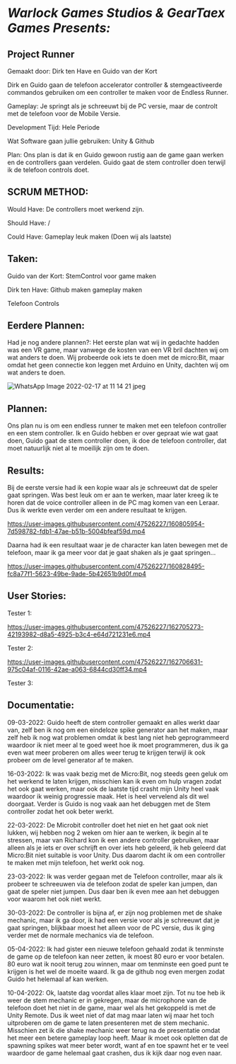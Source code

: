 #                                          ***Warlock Games Studios & GearTaex Games Presents:***
##                                                         **Project Runner**

Gemaakt door: Dirk ten Have en Guido van der Kort



Dirk en Guido gaan de telefoon accelerator controller & stemgeactiveerde commandos gebruiken om een controller te maken voor de Endless Runner.

Gameplay: 
Je springt als je schreeuwt bij de PC versie, maar de controlt met de telefoon voor de Mobile Versie.

Development Tijd: 
Hele Periode

Wat Software gaan jullie gebruiken:
Unity & Github

Plan:
Ons plan is dat ik en Guido gewoon rustig aan de game gaan werken en de controllers gaan verdelen. Guido gaat de stem controller doen terwijl ik de telefoon
controls doet.

## SCRUM METHOD:
Would Have:
De controllers moet werkend zijn.

Should Have: 
/

Could Have: 
Gameplay leuk maken (Doen wij als laatste)

## Taken: 

Guido van der Kort: 
StemControl voor game maken

Dirk ten Have: 
Github maken 
gameplay maken 

Telefoon Controls

## Eerdere Plannen:
Had je nog andere plannen?: 
Het eerste plan wat wij in gedachte hadden was een VR game, maar vanwege de kosten van een VR bril dachten wij om wat anders te doen. Wij probeerde ook iets te doen 
met de micro:Bit, maar omdat het geen connectie kon leggen met Arduino en Unity, dachten wij om wat anders te doen.

 ![WhatsApp Image 2022-02-17 at 11 14 21 jpeg](https://user-images.githubusercontent.com/47526227/154455205-e952a146-8766-450f-9d97-6cad3825b2f2.png)
 
## Plannen:
Ons plan nu is om een endless runner te maken met een telefoon controller en een stem controller. Ik en Guido hebben er over gepraat wie wat gaat doen, Guido gaat de stem controller doen, ik doe de telefoon controller, dat moet natuurlijk niet al te moeilijk zijn om te doen.

## Results:

Bij de eerste versie had ik een kopie waar als je schreeuwt dat de speler gaat springen. Was best leuk om er aan te werken, maar later kreeg ik te horen dat 
de voice controller alleen in de PC mag komen van een Leraar. Dus ik werkte even verder om een andere resultaat te krijgen.

https://user-images.githubusercontent.com/47526227/160805954-7d598782-fdb1-47ae-b51b-5004bfeaf59d.mp4

Daarna had ik een resultaat waar je de character kan laten bewegen met de telefoon, maar ik ga meer voor dat je gaat shaken als je gaat springen...

https://user-images.githubusercontent.com/47526227/160828495-fc8a77f1-5623-49be-9ade-5b42651b9d0f.mp4


## User Stories:

Tester 1: 

https://user-images.githubusercontent.com/47526227/162705273-42193982-d8a5-4925-b3c4-e64d721231e6.mp4

Tester 2:

https://user-images.githubusercontent.com/47526227/162706631-975c04af-0116-42ae-a063-6844cd30ff34.mp4

Tester 3: 

## Documentatie:

09-03-2022:
Guido heeft de stem controller gemaakt en alles werkt daar van, zelf ben ik nog om een eindeloze spike generator aan het maken, maar zelf heb ik nog wat problemen
omdat ik best lang niet heb geprogrammeerd waardoor ik niet meer al te goed weet hoe ik moet programmeren, dus ik ga even wat meer proberen om alles weer terug te 
krijgen terwijl ik ook probeer om de level generator af te maken.

16-03-2022:
Ik was vaak bezig met de Micro:Bit, nog steeds geen geluk om het werkend te laten krijgen, misschien kan ik even om hulp vragen zodat het ook gaat werken, maar ook
de laatste tijd crasht mijn Unity heel vaak waardoor ik weinig progressie maak. Het is heel vervelend als dit wel doorgaat. Verder is Guido is nog vaak 
aan het debuggen met de Stem controller zodat het ook beter werkt. 

22-03-2022:
De Microbit controller doet het niet en het gaat ook niet lukken, wij hebben nog 2 weken om hier aan te werken, ik begin al te stressen, maar van Richard
kon ik een andere controller gebruiken, maar alleen als je iets er over schrijft en over iets heb geleerd, ik heb geleerd dat Micro:Bit niet suitable is voor Unity.
Dus daarom dacht ik om een controller te maken met mijn telefoon, het werkt ook nog.

23-03-2022:
Ik was verder gegaan met de Telefoon controller, maar als ik probeer te schreeuwen via de telefoon zodat de speler kan jumpen, dan gaat de speler niet jumpen.
Dus daar ben ik even mee aan het debuggen voor waarom het ook niet werkt.

30-03-2022:
De controller is bijna af, er zijn nog problemen met de shake mechanic, maar ik ga door, ik had een versie voor als je schreeuwt dat je gaat springen,
blijkbaar moest het alleen voor de PC versie, dus ik ging verder met de normale mechanics via de telefoon.

05-04-2022:
Ik had gister een nieuwe telefoon gehaald zodat ik tenminste de game op de telefoon kan neer zetten, ik moest 80 euro er voor betalen. 80 euro wat ik nooit
terug zou winnen, maar om tenminste een goed punt te krijgen is het wel de moeite waard. Ik ga de github nog even mergen zodat Guido het helemaal af kan werken.

10-04-2022:
Ok, laatste dag voordat alles klaar moet zijn. Tot nu toe heb ik weer de stem mechanic er in gekregen, maar de microphone van de telefoon doet het niet in de game, 
maar wel als het gekoppeld is met de Unity Remote. Dus ik weet niet of dat mag maar laten wij maar het toch uitproberen om de game te laten presenteren met de stem mechanic. Misschien zet ik die shake mechanic weer terug na de presentatie omdat het meer een betere gameplay loop heeft. Maar ik moet ook opletten dat de spawning spikes wat meer beter wordt, want af en toe spawnt het er te veel waardoor de game helemaal gaat crashen, dus ik kijk daar nog even naar.
